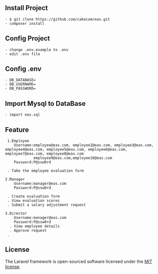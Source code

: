 

## Install Project
    - $ git clone https://github.com/cakecom/eas.git
    - composer install
    
## Config Project
    - change .env.example to .env
    - edit .env file 
## Config .env
    - DB_DATABASE=
    - DB_USERNAME=
    - DB_PASSWORD=
## Import Mysql to DataBase
    - import eas.sql
## Feature
     1.Employee
        Username:employee@eas.com, employee2@eas.com, employee3@eas.com, employee4@eas.com, employee5@eas.com, employee6@eas.com, employee7@eas.com, employee8@eas.com
                 employee9@eas.com,employee10@eas.com
        Password:P@ssw0rd
        
     . Take the employee evaluation form
     
    2.Manager
        Username:manager@eas.com
        Password:P@ssw0rd
        
     . Create evaluation form
     . View evaluation scores
     . Submit a salary adjustment request
     
    3.Director
        Username:manager@eas.com
        Password:P@ssw0rd
      . View employee details  
      . Approve request  
     .    
## License

The Laravel framework is open-sourced software licensed under the [MIT license](https://opensource.org/licenses/MIT).
